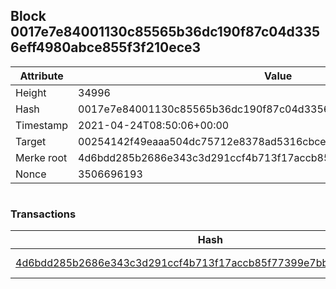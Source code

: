 ## Block 0017e7e84001130c85565b36dc190f87c04d3356eff4980abce855f3f210ece3

Attribute | Value
--- | ---
Height | 34996
Hash | 0017e7e84001130c85565b36dc190f87c04d3356eff4980abce855f3f210ece3
Timestamp | 2021-04-24T08:50:06+00:00
Target | 00254142f49eaaa504dc75712e8378ad5316cbcead634704b3734b6271167cc4
Merke root | 4d6bdd285b2686e343c3d291ccf4b713f17accb85f77399e7bb5cf9826f9181a
Nonce | 3506696193

```

```

### Transactions

Hash | Amount
--- | ---
[4d6bdd285b2686e343c3d291ccf4b713f17accb85f77399e7bb5cf9826f9181a](4d6bdd285b2686e343c3d291ccf4b713f17accb85f77399e7bb5cf9826f9181a.md) | 10.00000000 SKEPTI 
